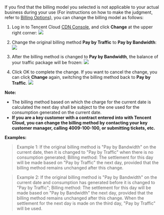 If you find that the billing model you selected is not applicable to your actual business during your use (For instructions on how to make the judgment, refer to [Billing Options](https://intl.cloud.tencent.com/doc/product/228/2949)), you can change the billing model as follows:

1. Log in to Tencent Cloud [CDN Console](https://console.cloud.tencent.com/), and click **Change** at the upper right corner:
  ![](https://mc.qcloudimg.com/static/img/59a10afcc90d118720537cddd979e21e/image.png)

2. Change the original billing method **Pay by Traffic** to **Pay by Bandwidth**:
  ![](//mc.qcloudimg.com/static/img/10d3e6759eba5e6b20b1ed3e2d2a258a/image.png)

3. After the billing method is changed to **Pay by Bandwidth**, the balance of your traffic package will be frozen:
  ![](https://mc.qcloudimg.com/static/img/d6502e9bf1535ff9caa58d479e397241/3.png)

4. Click OK to complete the change. If you want to cancel the change, you can click **Change** again, switching the billing method back to **Pay by Traffic**. 
  ![](https://mc.qcloudimg.com/static/img/e91b058ffa7d2957109f3310f247cce8/image.png)

**Note:**

+ The billing method based on which the charge for the current date is calculated the next day shall be subject to the one used for the consumption generated on the current date.
+ **If you are a key customer with a contract entered into with Tencent Cloud, you can change the billing method by contacting your key customer manager, calling 4009-100-100, or submitting tickets, etc.**


**Examples:**
>Example 1: If the original billing method is "Pay by Bandwidth" on the current date, then it is changed to "Pay by Traffic" when there is no consumption generated;
>Billing method: The settlement for this day will be made based on "Pay by Traffic" the next day, provided that the billing method remains unchanged after this change.

>Example 2: If the original billing method is "Pay by Bandwidth" on the current date and consumption has generated before it is changed to "Pay by Traffic"; 
>Billing method: The settlement for this day will be made based on "Pay by Bandwidth" the next day, provided that the billing method remains unchanged after this change. When the settlement for the next day is made on the third day, "Pay by Traffic" will be used.



